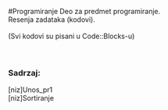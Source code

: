 #Programiranje
Deo za predmet programiranje.<br />
Resenja zadataka (kodovi).<br /><br />
(Svi kodovi su pisani u Code::Blocks-u)<br /><br /><br />

<h3>Sadrzaj:</h3>
[niz]Unos_pr1<br />
[niz]Sortiranje<br />
